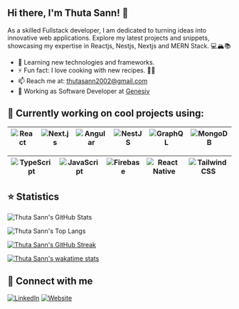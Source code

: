 ## Hi there, I'm Thuta Sann! 👋

As a skilled Fullstack developer, I am dedicated to turning ideas into innovative web applications. Explore my latest projects and snippets, showcasing my expertise in Reactjs, Nestjs, Nextjs and MERN Stack.  💻🏔️📚

- 🌱  Learning new technologies and frameworks.
- ⚡ Fun fact: I love cooking with new recipes. 🍳🍲
- 📫  Reach me at: thutasann2002@gmail.com 
- 💼  Working as Software Developer  at [Genesiv](https://genesiv.com/)


## 🚀 Currently working on cool projects using:

| ![React](https://img.shields.io/badge/React-61DAFB?style=flat-square&logo=react&logoColor=white) | ![Next.js](https://img.shields.io/badge/Next.js-000000?style=flat-square&logo=next.js&logoColor=white) | ![Angular](https://img.shields.io/badge/Angular-DD0031?style=flat-square&logo=angular&logoColor=white) | ![NestJS](https://img.shields.io/badge/NestJS-E0234E?style=flat-square&logo=nestjs&logoColor=white) | ![GraphQL](https://img.shields.io/badge/GraphQL-E10098?style=flat-square&logo=graphql&logoColor=white) | ![MongoDB](https://img.shields.io/badge/MongoDB-47A248?style=flat-square&logo=mongodb&logoColor=white) |
| --- | --- | --- | --- | --- | --- |

| ![TypeScript](https://img.shields.io/badge/TypeScript-3178C6?style=flat-square&logo=typescript&logoColor=white) | ![JavaScript](https://img.shields.io/badge/JavaScript-F7DF1E?style=flat-square&logo=javascript&logoColor=black) | ![Firebase](https://img.shields.io/badge/Firebase-FFCA28?style=flat-square&logo=firebase&logoColor=black) | ![React Native](https://img.shields.io/badge/React_Native-61DAFB?style=flat-square&logo=react&logoColor=white) | ![Tailwind CSS](https://img.shields.io/badge/Tailwind_CSS-38B2AC?style=flat-square&logo=tailwind-css&logoColor=white) |
| --- | --- | --- | --- | --- |

## ⭐️ Statistics

![Thuta Sann's GitHub Stats](https://github-readme-stats.vercel.app/api?username=thutasann&show_icons=true&count_private=true&theme=radical)

![Thuta Sann's Top Langs](https://github-readme-stats.vercel.app/api/top-langs/?username=thutasann&layout=compact&theme=radical)

[![Thuta Sann's GitHub Streak](https://streak-stats.demolab.com?user=thutasann)](https://git.io/streak-stats)

[![Thuta Sann's wakatime stats](https://github-readme-stats.vercel.app/api/wakatime?username=thutasann&theme=radical&layout=compact)](https://github.com/thutasann/thutasann)


## 📨 Connect with me

[![LinkedIn](https://img.shields.io/badge/thutasann-blue?style=flat-square&logo=linkedin)](https://www.linkedin.com/in/thuta-sann-3508a7199/)
[![Website](https://img.shields.io/badge/thutadev-ff8b00?style=flat-square&logo=google-chrome)](https://thutadev.vercel.app/)
